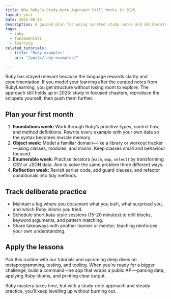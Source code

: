 ```yaml
---
title: Why Ruby’s Study-Note Approach Still Works in 2025
layout: post
date: 2025-09-15
description: A guided plan for using curated study notes and deliberate practice to build lasting Ruby skills.
tags:
  - ruby
  - fundamentals
  - learning
related_tutorials:
  - title: "Ruby examples"
    url: "/posts/ruby-examples/"

---
```


Ruby has stayed relevant because the language rewards clarity and experimentation. If you model your learning after the curated notes from RubyLearning, you get structure without losing room to explore. The approach still holds up in 2025: study in focused chapters, reproduce the snippets yourself, then push them further.

## Plan your first month

1. **Foundations week:** Work through Ruby’s primitive types, control flow, and method definitions. Rewrite every example with your own data so the syntax becomes muscle memory.
2. **Object week:** Model a familiar domain—like a library or workout tracker—using classes, modules, and mixins. Keep classes small and behaviour focused.
3. **Enumerable week:** Practise iterators (`each`, `map`, `select`) by transforming CSV or JSON data. Aim to solve the same problem three different ways.
4. **Reflection week:** Revisit earlier code, add guard clauses, and refactor conditionals into tidy methods.

## Track deliberate practice

- Maintain a log where you document what you built, what surprised you, and which Ruby idioms you tried.
- Schedule short kata-style sessions (15–20 minutes) to drill blocks, keyword arguments, and pattern matching.
- Share takeaways with another learner or mentor; teaching reinforces your own understanding.

## Apply the lessons

Pair this routine with our tutorials and upcoming deep dives on metaprogramming, testing, and tooling. When you’re ready for a bigger challenge, build a command-line app that wraps a public API—parsing data, applying Ruby idioms, and printing clear output.

Ruby mastery takes time, but with a study-note approach and steady practice, you’ll keep levelling up without burning out.
